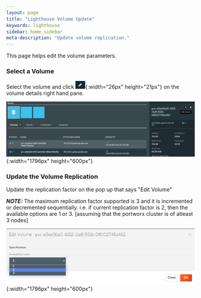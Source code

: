 ```yaml
---
layout: page
title: "Lighthouse Volume Update"
keywords: lighthouse
sidebar: home_sidebar
meta-description: "Update volume replication."
---
```


This page helps edit the volume parameters.

### Select a Volume


Select the volume and click ![Edit volume icon](/images/lh-new-edit-icon.png){:width="26px" height="21px"} on the volume details right hand pane.

![Lighthouse select volume](/images/lighthouse-new-volume-update-1.png){:width="1796px" height="600px"}

### Update the Volume Replication

Update the replication factor on the pop up that says "Edit Volume"

***NOTE:*** The maximum replication factor supported is 3 and it is incremented or decremented sequentially. i.e. if current replication factor is 2, then the available options are 1 or 3. [assuming that the portworx cluster is of atleast 3 nodes] 

![Lighthouse group snapshot](/images/lighthouse-new-volume-update-2.png){:width="1796px" height="600px"}
